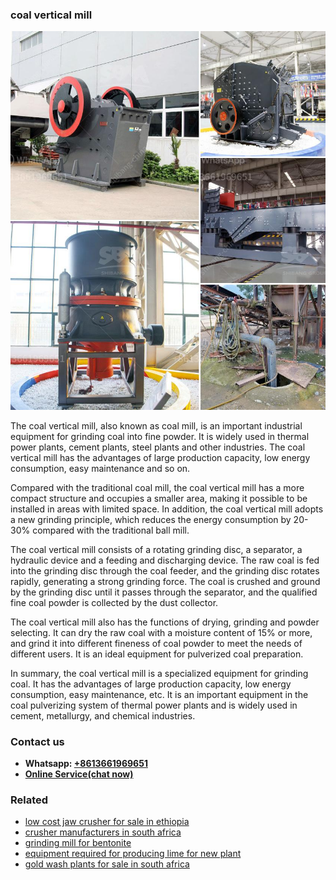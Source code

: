 <h3>coal vertical mill</h3><img src='1702260112.jpg' alt=''><p>The coal vertical mill, also known as coal mill, is an important industrial equipment for grinding coal into fine powder. It is widely used in thermal power plants, cement plants, steel plants and other industries. The coal vertical mill has the advantages of large production capacity, low energy consumption, easy maintenance and so on.</p><p>Compared with the traditional coal mill, the coal vertical mill has a more compact structure and occupies a smaller area, making it possible to be installed in areas with limited space. In addition, the coal vertical mill adopts a new grinding principle, which reduces the energy consumption by 20-30% compared with the traditional ball mill.</p><p>The coal vertical mill consists of a rotating grinding disc, a separator, a hydraulic device and a feeding and discharging device. The raw coal is fed into the grinding disc through the coal feeder, and the grinding disc rotates rapidly, generating a strong grinding force. The coal is crushed and ground by the grinding disc until it passes through the separator, and the qualified fine coal powder is collected by the dust collector.</p><p>The coal vertical mill also has the functions of drying, grinding and powder selecting. It can dry the raw coal with a moisture content of 15% or more, and grind it into different fineness of coal powder to meet the needs of different users. It is an ideal equipment for pulverized coal preparation.</p><p>In summary, the coal vertical mill is a specialized equipment for grinding coal. It has the advantages of large production capacity, low energy consumption, easy maintenance, etc. It is an important equipment in the coal pulverizing system of thermal power plants and is widely used in cement, metallurgy, and chemical industries.</p><h3>Contact us</h3><ul><li><strong>Whatsapp:&nbsp;<a href="https://wa.me/8613661969651">+8613661969651</a></strong></li><li><a href="https://swt.shibang-china.com/?git&amp;zhl&amp;coal vertical mill"><strong>Online Service(chat now)</strong></a></li></ul><h3>Related</h3><ul><li><a href='low cost jaw crusher for sale in ethiopia.md'>low cost jaw crusher for sale in ethiopia</a></li><li><a href='crusher manufacturers in south africa.md'>crusher manufacturers in south africa</a></li><li><a href='grinding mill for bentonite.md'>grinding mill for bentonite</a></li><li><a href='equipment required for producing lime for new plant.md'>equipment required for producing lime for new plant</a></li><li><a href='gold wash plants for sale in south africa.md'>gold wash plants for sale in south africa</a></li></ul>